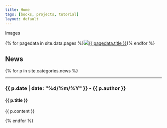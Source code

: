 ```yaml
---
title: Home
tags: [books, projects, tutorial]
layout: default
---
```

Images 

{% for pagedata in site.data.pages %}<a href="{{ pagedata.url }}"><img src="img/{{ pagedata.img }}"/>{{ pagedata.title }}</a>{% endfor %}

## News

{% for p in site.categories.news %}
___

### {{ p.date | date: "%d/%m/%Y" }} - {{ p.author }}

#### {{ p.title }}

{{ p.content }}

{% endfor %}